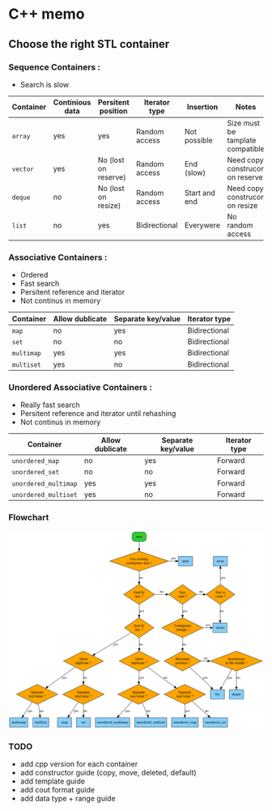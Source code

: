 # C++ memo

## Choose the right STL container

### Sequence Containers :
- Search is slow

|  Container   | Continious data | Persitent position   | Iterator type | Insertion     | Notes |
|--------------|-----------------|----------------------|---------------|---------------|-------|
| `array`      | yes             | yes                  | Random access | Not possible  | Size must be tamplate compatible |
| `vector`     | yes             | No (lost on reserve) | Random access | End (slow)    | Need copy construcor on reserve |
| `deque`      | no              | No (lost on resize)  | Random access | Start and end | Need copy construcor on resize |
| `list`       | no              | yes                  | Bidirectional | Everywere     | No random access |

### Associative Containers :
- Ordered
- Fast search
- Persitent reference and iterator
- Not continus in memory

| Container             | Allow dublicate | Separate key/value | Iterator type |
|-----------------------|-----------------|--------------------|---------------|
| `map`                 | no              | yes                | Bidirectional |
| `set`                 | no              | no                 | Bidirectional |
| `multimap`            | yes             | yes                | Bidirectional |
| `multiset`            | yes             | no                 | Bidirectional |

### Unordered Associative Containers :
- Really fast search
- Persitent reference and iterator until rehashing
- Not continus in memory


| Container             | Allow dublicate | Separate key/value | Iterator type |
|-----------------------|-----------------|--------------------|---------------|
| `unordered_map`       | no              | yes                | Forward       |
| `unordered_set`       | no              | no                 | Forward       |
| `unordered_multimap`  | yes             | yes                | Forward       |
| `unordered_multiset`  | yes             | no                 | Forward       |

### Flowchart

![CppContainersFlowchart](flowchart.svg)

### TODO
- add cpp version for each container
- add constructor guide (copy, move, deleted, default)
- add template guide
- add cout format guide
- add data type + range guide
